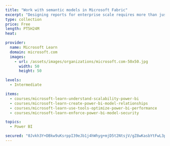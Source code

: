 ```yaml
---
title: "Work with semantic models in Microsoft Fabric"
excerpt: "Designing reports for enterprise scale requires more than just connecting to data. Understanding semantic models and strategies for scalability and optimization are key to a successful enterprise implementation. This learning path helps you prepare for the Fabric Analytics Engineer Certification."
type: collection
price: Free
length: PT5H24M
heat: 

provider:
  name: Microsoft Learn
  domain: microsoft.com
  images:
    - url: /assets/images/organizations/microsoft.com-50x50.jpg
      width: 50
      height: 50

levels:
  - Intermediate

items:
  - courses/microsoft-learn-understand-scalability-power-bi
  - courses/microsoft-learn-create-power-bi-model-relationships
  - courses/microsoft-learn-use-tools-optimize-power-bi-performance
  - courses/microsoft-learn-enforce-power-bi-model-security

topics:
  - Power BI

secured: "0Jvkh3Y+DBkw9uKsrppI39eJb1j4hWhyg+mjD5t2NtsjV/gZ8wKasbYtFwL3pRxsVKMDAnWgdbtx1D9L3Bhib7feq1ot977PoKVJ/6UFO0vy7GXIUHHaaI/askESx8dutF26Aj6NgfmRmbTCXyKC4mnqBmpdRG1jnPve6rOsfyrzfGdoyhO/N3tvJh0HxmeAemwh+tEgWIqqOjV/5+mpKAsMLXFDjfigg3xNctZEeXWLxnM9D9CRYvHS+qjcu+mD+wyyUNJRKIO6I81Z0kThr15ow5CWCUe7QRldioKGp6+3DKteh71C3UyaxExP8dcH+3pkDgUgCr00U/WOVewDQ+q+s3M6lKYKg4ypqEYFDKg=;ln0nRSC2bmAcbj64DHqiKQ=="
---
```


